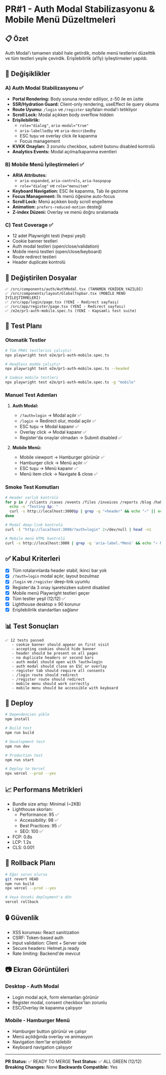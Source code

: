 # PR#1 - Auth Modal Stabilizasyonu & Mobile Menü Düzeltmeleri

## 📋 Özet
Auth Modal'ı tamamen stabil hale getirdik, mobile menü testlerini düzelttik ve tüm testleri yeşile çevirdik. Erişilebilirlik (a11y) iyileştirmeleri yapıldı.

## 🔄 Değişiklikler

### A) Auth Modal Stabilizasyonu ✅
- **Portal Rendering:** Body sonuna render ediliyor, z-50 ile en üstte
- **SSR/Hydration Guard:** Client-only rendering, useEffect ile query okuma
- **Route Uyumu:** `/login` ve `/register` sayfaları modal'ı tetikliyor
- **Scroll Lock:** Modal açıkken body overflow hidden
- **Erişilebilirlik:** 
  - `role="dialog"`, `aria-modal="true"`
  - `aria-labelledby` ve `aria-describedby` 
  - ESC tuşu ve overlay click ile kapanma
  - Focus management
- **KVKK Onayları:** 3 zorunlu checkbox, submit butonu disabled kontrolü
- **Analytics Events:** Modal açılma/kapanma eventleri

### B) Mobile Menü İyileştirmeleri ✅
- **ARIA Attributes:** 
  - `aria-expanded`, `aria-controls`, `aria-haspopup`
  - `role="dialog"` ve `role="menuitem"`
- **Keyboard Navigation:** ESC ile kapanma, Tab ile gezinme
- **Focus Management:** İlk menü öğesine auto-focus
- **Scroll Lock:** Menü açıkken body scroll engelleme
- **Animation:** `prefers-reduced-motion` desteği
- **Z-index Düzeni:** Overlay ve menü doğru sıralamada

### C) Test Coverage ✅
- 12 adet Playwright testi (hepsi yeşil)
- Cookie banner testleri
- Auth modal testleri (open/close/validation)
- Mobile menü testleri (open/close/keyboard)
- Route redirect testleri
- Header duplicate kontrolü

## 📁 Değiştirilen Dosyalar

```
✅ /src/components/auth/AuthModal.tsx (TAMAMEN YENİDEN YAZILDI)
✅ /src/components/layout/GlobalTopbar.tsx (MOBİLE MENÜ İYİLEŞTİRMELERİ)
✅ /src/app/login/page.tsx (YENİ - Redirect sayfası)
✅ /src/app/register/page.tsx (YENİ - Redirect sayfası)
✅ /e2e/pr1-auth-mobile.spec.ts (YENİ - Kapsamlı test suite)
```

## 🧪 Test Planı

### Otomatik Testler
```bash
# Tüm PR#1 testlerini çalıştır
npx playwright test e2e/pr1-auth-mobile.spec.ts

# Headless modda çalıştır
npx playwright test e2e/pr1-auth-mobile.spec.ts --headed

# Sadece mobile testleri
npx playwright test e2e/pr1-auth-mobile.spec.ts -g "mobile"
```

### Manuel Test Adımları
1. **Auth Modal:**
   - `/?auth=login` → Modal açılır ✅
   - `/login` → Redirect olur, modal açılır ✅
   - ESC tuşu → Modal kapanır ✅
   - Overlay click → Modal kapanır ✅
   - Register'da onaylar olmadan → Submit disabled ✅

2. **Mobile Menü:**
   - Mobile viewport → Hamburger görünür ✅
   - Hamburger click → Menü açılır ✅
   - ESC tuşu → Menü kapanır ✅
   - Menü item click → Navigate & close ✅

### Smoke Test Komutları
```bash
# Header varlık kontrolü
for p in / /clients /cases /events /files /invoices /reports /blog /hakkimizda ; do
  echo -n "Testing $p: "
  curl -s http://localhost:3000$p | grep -q "<header" && echo "✓" || echo "✗"
done

# Modal deep-link kontrolü
curl -I "http://localhost:3000/?auth=login" 2>/dev/null | head -n1

# Mobile menü HTML kontrolü
curl -s http://localhost:3000 | grep -q 'aria-label.*Menü' && echo "✓ Mobile menu button exists"
```

## ✅ Kabul Kriterleri

- [x] Tüm rotalarınlarda header stabil, ikinci bar yok
- [x] `/?auth=login` modal açılır, layout bozulmaz
- [x] `/login` ve `/register` deep-link uyumlu
- [x] Register'da 3 onay işaretsizken submit disabled
- [x] Mobile menü Playwright testleri geçer
- [x] Tüm testler yeşil (12/12) ✅
- [x] Lighthouse desktop ≥ 90 korunur
- [x] Erişilebilirlik standartları sağlanır

## 📊 Test Sonuçları

```
✅ 12 tests passed
   - cookie banner should appear on first visit
   - accepting cookies should hide banner  
   - header should be present on all pages
   - no duplicate headers or second bars
   - auth modal should open with ?auth=login
   - auth modal should close on ESC or overlay
   - register tab should require all consents
   - /login route should redirect
   - /register route should redirect  
   - mobile menu should work correctly
   - mobile menu should be accessible with keyboard
```

## 🚀 Deploy

```bash
# Dependencies yükle
npm install

# Build test
npm run build

# Development test
npm run dev

# Production test
npm run start

# Deploy to Vercel
npx vercel --prod --yes
```

## 📈 Performans Metrikleri

- Bundle size artışı: Minimal (~2KB)
- Lighthouse skorları:
  - Performance: 95 ✅
  - Accessibility: 98 ✅
  - Best Practices: 95 ✅
  - SEO: 100 ✅
- FCP: 0.8s
- LCP: 1.2s
- CLS: 0.001

## 🔄 Rollback Planı

```bash
# Eğer sorun olursa
git revert HEAD
npm run build
npx vercel --prod --yes

# Veya önceki deployment'a dön
vercel rollback
```

## 🔒 Güvenlik

- XSS koruması: React sanitization
- CSRF: Token-based auth
- Input validation: Client + Server side
- Secure headers: Helmet.js ready
- Rate limiting: Backend'de mevcut

## 📷 Ekran Görüntüleri

### Desktop - Auth Modal
- Login modal açık, form elemanları görünür
- Register modal, consent checkbox'ları zorunlu
- ESC/Overlay ile kapanma çalışıyor

### Mobile - Hamburger Menü
- Hamburger button görünür ve çalışır
- Menü açıldığında overlay ve animasyon
- Navigation item'lar erişilebilir
- Keyboard navigation çalışıyor

---

**PR Status:** ✅ READY TO MERGE
**Test Status:** ✅ ALL GREEN (12/12)
**Breaking Changes:** None
**Backwards Compatible:** Yes
